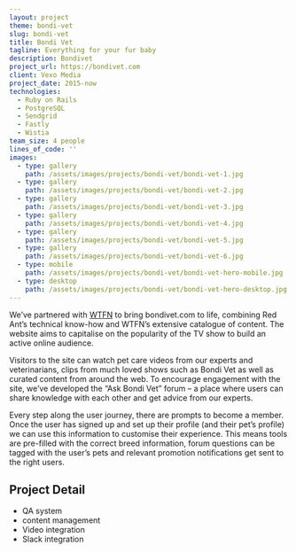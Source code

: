 ```yaml
---
layout: project
theme: bondi-vet
slug: bondi-vet
title: Bondi Vet
tagline: Everything for your fur baby
description: Bondivet
project_url: https://bondivet.com
client: Vexo Media
project_date: 2015-now
technologies:
  - Ruby on Rails
  - PostgreSQL
  - Sendgrid
  - Fastly
  - Wistia
team_size: 4 people
lines_of_code: ''
images:
  - type: gallery
    path: /assets/images/projects/bondi-vet/bondi-vet-1.jpg
  - type: gallery
    path: /assets/images/projects/bondi-vet/bondi-vet-2.jpg
  - type: gallery
    path: /assets/images/projects/bondi-vet/bondi-vet-3.jpg
  - type: gallery
    path: /assets/images/projects/bondi-vet/bondi-vet-4.jpg
  - type: gallery
    path: /assets/images/projects/bondi-vet/bondi-vet-5.jpg
  - type: gallery
    path: /assets/images/projects/bondi-vet/bondi-vet-6.jpg
  - type: mobile
    path: /assets/images/projects/bondi-vet/bondi-vet-hero-mobile.jpg
  - type: desktop
    path: /assets/images/projects/bondi-vet/bondi-vet-hero-desktop.jpg
---
```


We’ve partnered with <a href="http://wtfn.com/">WTFN</a> to bring bondivet.com to life, combining Red Ant’s technical know-how and WTFN’s extensive catalogue of content. The website aims to capitalise on the popularity of the TV show to build an active online audience.

Visitors to the site can watch pet care videos from our experts and veterinarians, clips from much loved shows such as Bondi Vet as well as curated content from around the web. To encourage engagement with the site, we’ve developed the “Ask Bondi Vet” forum – a place where users can share knowledge with each other and get advice from our experts.

Every step along the user journey, there are prompts to become a member. Once the user has signed up and set up their profile (and their pet’s profile) we can use this information to customise their experience. This means tools are pre-filled with the correct breed information, forum questions can be tagged with the user’s pets and relevant promotion notifications get sent to the right users.

## Project Detail

- QA system
- content management
- Video integration
- Slack integration
